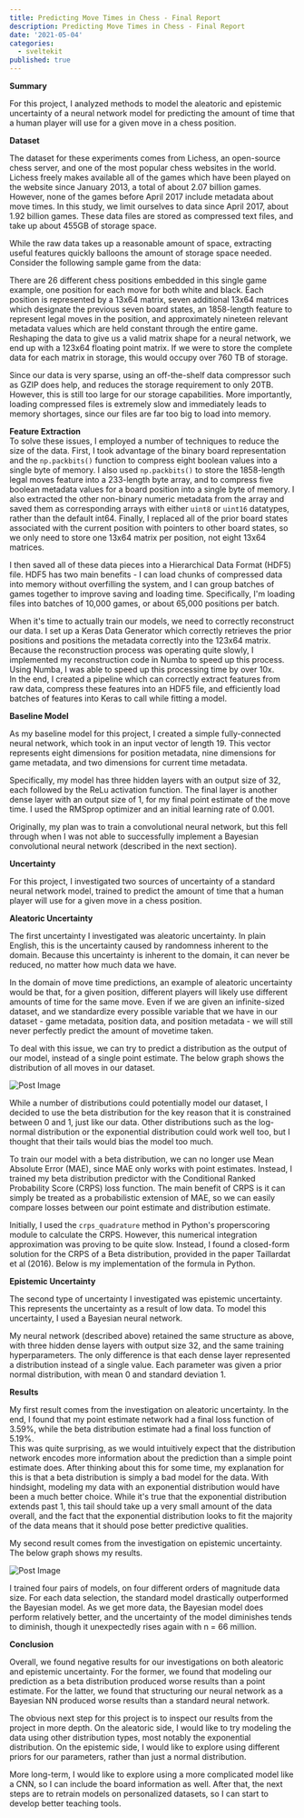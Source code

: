 ```yaml
---
title: Predicting Move Times in Chess - Final Report
description: Predicting Move Times in Chess - Final Report
date: '2021-05-04'
categories:
  - sveltekit
published: true
---
```


**Summary**

For this project, I analyzed methods to model the aleatoric and epistemic uncertainty of a neural network model for predicting the amount of time that a human player will use for a given move in a chess position.

**Dataset**

The dataset for these experiments comes from Lichess, an open-source chess server, and one of the most popular chess websites in the world. Lichess freely makes available all of the games which have been played on the website since January 2013, a total of about 2.07 billion games. However, none of the games before April 2017 include metadata about move times. In this study, we limit ourselves to data since April 2017, about 1.92 billion games. These data files are stored as compressed text files, and take up about 455GB of storage space.

While the raw data takes up a reasonable amount of space, extracting useful features quickly balloons the amount of storage space needed. Consider the following sample game from the data:

There are 26 different chess positions embedded in this single game example, one position for each move for both white and black. Each position is represented by a 13x64 matrix, seven additional 13x64 matrices which designate the previous seven board states, an 1858-length feature to represent legal moves in the position, and approximately nineteen relevant metadata values which are held constant through the entire game. Reshaping the data to give us a valid matrix shape for a neural network, we end up with a 123x64 floating point matrix. If we were to store the complete data for each matrix in storage, this would occupy over 760 TB of storage.

Since our data is very sparse, using an off-the-shelf data compressor such as GZIP does help, and reduces the storage requirement to only 20TB. However, this is still too large for our storage capabilities. More importantly, loading compressed files is extremely slow and immediately leads to memory shortages, since our files are far too big to load into memory.

**Feature Extraction**<br/>To solve these issues, I employed a number of techniques to reduce the size of the data. First, I took advantage of the binary board representation and the `np.packbits()` function to compress eight boolean values into a single byte of memory. I also used `np.packbits()` to store the 1858-length legal moves feature into a 233-length byte array, and to compress five boolean metadata values for a board position into a single byte of memory. I also extracted the other non-binary numeric metadata from the array and saved them as corresponding arrays with either `uint8` or `uint16` datatypes, rather than the default int64. Finally, I replaced all of the prior board states associated with the current position with pointers to other board states, so we only need to store one 13x64 matrix per position, not eight 13x64 matrices.

<!-- TODO, make int64 in the above paragraphinline -->

I then saved all of these data pieces into a Hierarchical Data Format (HDF5) file. HDF5 has two main benefits - I can load chunks of compressed data into memory without overfilling the system, and I can group batches of games together to improve saving and loading time. Specifically, I'm loading files into batches of 10,000 games, or about 65,000 positions per batch.

When it's time to actually train our models, we need to correctly reconstruct our data. I set up a Keras Data Generator which correctly retrieves the prior positions and positions the metadata correctly into the 123x64 matrix.<br/>Because the reconstruction process was operating quite slowly, I implemented my reconstruction code in Numba to speed up this process. Using Numba, I was able to speed up this processing time by over 10x.<br/>In the end, I created a pipeline which can correctly extract features from raw data, compress these features into an HDF5 file, and efficiently load batches of features into Keras to call while fitting a model.

**Baseline Model**

As my baseline model for this project, I created a simple fully-connected neural network, which took in an input vector of length 19. This vector represents eight dimensions for position metadata, nine dimensions for game metadata, and two dimensions for current time metadata.

Specifically, my model has three hidden layers with an output size of 32, each followed by the ReLu activation function. The final layer is another dense layer with an output size of 1, for my final point estimate of the move time. I used the RMSprop optimizer and an initial learning rate of 0.001.

Originally, my plan was to train a convolutional neural network, but this fell through when I was not able to successfully implement a Bayesian convolutional neural network (described in the next section).

**Uncertainty**

For this project, I investigated two sources of uncertainty of a standard neural network model, trained to predict the amount of time that a human player will use for a given move in a chess position.

**Aleatoric Uncertainty**

The first uncertainty I investigated was aleatoric uncertainty. In plain English, this is the uncertainty caused by randomness inherent to the domain. Because this uncertainty is inherent to the domain, it can never be reduced, no matter how much data we have.

In the domain of move time predictions, an example of aleatoric uncertainty would be that, for a given position, different players will likely use different amounts of time for the same move. Even if we are given an infinite-sized dataset, and we standardize every possible variable that we have in our dataset - game metadata, position data, and position metadata - we will still never perfectly predict the amount of movetime taken.

To deal with this issue, we can try to predict a distribution as the output of our model, instead of a single point estimate. The below graph shows the distribution of all moves in our dataset.

![Post Image](https://saumikn.com/wp-content/uploads/2021/05/movedist-1024x658.png)

While a number of distributions could potentially model our dataset, I decided to use the beta distribution for the key reason that it is constrained between 0 and 1, just like our data. Other distributions such as the log-normal distribution or the exponential distribution could work well too, but I thought that their tails would bias the model too much.

To train our model with a beta distribution, we can no longer use Mean Absolute Error (MAE), since MAE only works with point estimates. Instead, I trained my beta distribution predictor with the Conditional Ranked Probability Score (CRPS) loss function. The main benefit of CRPS is it can simply be treated as a probabilistic extension of MAE, so we can easily compare losses between our point estimate and distribution estimate.

Initially, I used the `crps_quadrature` method in Python's properscoring module to calculate the CRPS. However, this numerical integration approximation was proving to be quite slow. Instead, I found a closed-form solution for the CRPS of a Beta distribution, provided in the paper Taillardat et al (2016). Below is my implementation of the formula in Python.

<!-- TODO Make properscoring in above paragraph inline -->

**Epistemic Uncertainty**

The second type of uncertainty I investigated was epistemic uncertainty. This represents the uncertainty as a result of low data. To model this uncertainty, I used a Bayesian neural network.

My neural network (described above) retained the same structure as above, with three hidden dense layers with output size 32, and the same training hyperparameters. The only difference is that each dense layer represented a distribution instead of a single value. Each parameter was given a prior normal distribution, with mean 0 and standard deviation 1.

**Results**

My first result comes from the investigation on aleatoric uncertainty. In the end, I found that my point estimate network had a final loss function of 3.59%, while the beta distribution estimate had a final loss function of 5.19%.<br/>This was quite surprising, as we would intuitively expect that the distribution network encodes more information about the prediction than a simple point estimate does. After thinking about this for some time, my explanation for this is that a beta distribution is simply a bad model for the data. With hindsight, modeling my data with an exponential distribution would have been a much better choice. While it's true that the exponential distribution extends past 1, this tail should take up a very small amount of the data overall, and the fact that the exponential distribution looks to fit the majority of the data means that it should pose better predictive qualities.

My second result comes from the investigation on epistemic uncertainty. The below graph shows my results.

![Post Image](https://saumikn.com/wp-content/uploads/2021/05/epistemic-1024x425.png)

I trained four pairs of models, on four different orders of magnitude data size. For each data selection, the standard model drastically outperformed the Bayesian model. As we get more data, the Bayesian model does perform relatively better, and the uncertainty of the model diminishes tends to diminish, though it unexpectedly rises again with n = 66 million.

**Conclusion**

Overall, we found negative results for our investigations on both aleatoric and epistemic uncertainty. For the former, we found that modeling our prediction as a beta distribution produced worse results than a point estimate. For the latter, we found that structuring our neural network as a Bayesian NN produced worse results than a standard neural network.

The obvious next step for this project is to inspect our results from the project in more depth. On the aleatoric side, I would like to try modeling the data using other distribution types, most notably the exponential distribution. On the epistemic side, I would like to explore using different priors for our parameters, rather than just a normal distribution.

More long-term, I would like to explore using a more complicated model like a CNN, so I can include the board information as well. After that, the next steps are to retrain models on personalized datasets, so I can start to develop better teaching tools.
